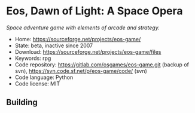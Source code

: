 # Eos, Dawn of Light: A Space Opera

_Space adventure game with elements of arcade and strategy._

- Home: https://sourceforge.net/projects/eos-game/
- State: beta, inactive since 2007
- Download: https://sourceforge.net/projects/eos-game/files
- Keywords: rpg
- Code repository: https://gitlab.com/osgames/eos-game.git (backup of svn), https://svn.code.sf.net/p/eos-game/code/ (svn)
- Code language: Python
- Code license: MIT

## Building

